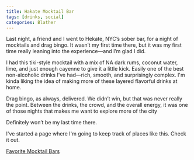 ```yaml
---
title: Hakate Mocktail Bar
tags: [drinks, social]
categories: Blather
---
```

Last night, a friend and I went to Hekate, NYC’s sober bar, for a night of mocktails and drag bingo. It wasn’t my first time there, but it was my first time really leaning into the experience—and I’m glad I did.

I had this tiki-style mocktail with a mix of NA dark rums, coconut water, lime, and just enough cayenne to give it a little kick. Easily one of the best non-alcoholic drinks I’ve had—rich, smooth, and surprisingly complex. I'm kinda liking the idea of making more of these layered flavorful drinks at home. 

Drag bingo, as always, delivered. We didn’t win, but that was never really the point. Between the drinks, the crowd, and the overall energy, it was one of those nights that makes me want to explore more of the city

Definitely won’t be my last time there.

I've started a page where I'm going to keep track of places like this. Check it out. 

[Favorite Mocktail Bars](/pages/mocktail-bars)